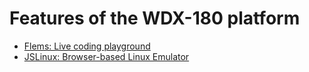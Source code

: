 # Features of the WDX-180 platform

- [Flems: Live coding playground](./flems/index.md)
- [JSLinux: Browser-based Linux Emulator](../../resources/vm/jslinux/index.html)
